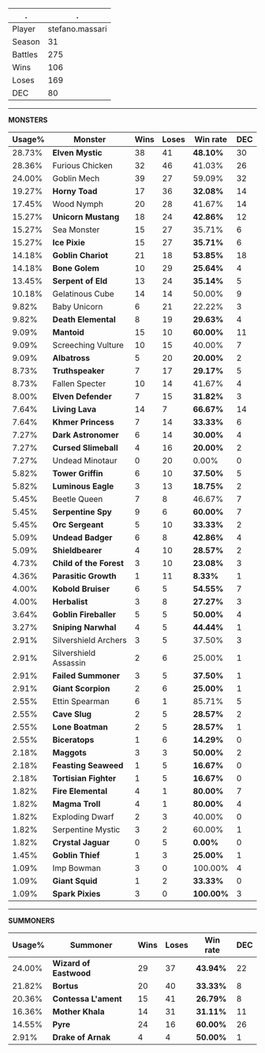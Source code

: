 .|.
|-|-
Player|stefano.massari
Season|31
Battles|275
Wins|106
Loses|169
DEC|80

---
**MONSTERS**

Usage%|Monster|Wins|Loses|Win rate|DEC|
-|-|-|-|-|-|
28.73%|**Elven Mystic**|38|41|**48.10%**|30|
28.36%|Furious Chicken|32|46|41.03%|26|
24.00%|Goblin Mech|39|27|59.09%|32|
19.27%|**Horny Toad**|17|36|**32.08%**|14|
17.45%|Wood Nymph|20|28|41.67%|14|
15.27%|**Unicorn Mustang**|18|24|**42.86%**|12|
15.27%|Sea Monster|15|27|35.71%|6|
15.27%|**Ice Pixie**|15|27|**35.71%**|6|
14.18%|**Goblin Chariot**|21|18|**53.85%**|18|
14.18%|**Bone Golem**|10|29|**25.64%**|4|
13.45%|**Serpent of Eld**|13|24|**35.14%**|5|
10.18%|Gelatinous Cube|14|14|50.00%|9|
9.82%|Baby Unicorn|6|21|22.22%|3|
9.82%|**Death Elemental**|8|19|**29.63%**|4|
9.09%|**Mantoid**|15|10|**60.00%**|11|
9.09%|Screeching Vulture|10|15|40.00%|7|
9.09%|**Albatross**|5|20|**20.00%**|2|
8.73%|**Truthspeaker**|7|17|**29.17%**|5|
8.73%|Fallen Specter|10|14|41.67%|4|
8.00%|**Elven Defender**|7|15|**31.82%**|3|
7.64%|**Living Lava**|14|7|**66.67%**|14|
7.64%|**Khmer Princess**|7|14|**33.33%**|6|
7.27%|**Dark Astronomer**|6|14|**30.00%**|4|
7.27%|**Cursed Slimeball**|4|16|**20.00%**|2|
7.27%|Undead Minotaur|0|20|0.00%|0|
5.82%|**Tower Griffin**|6|10|**37.50%**|5|
5.82%|**Luminous Eagle**|3|13|**18.75%**|2|
5.45%|Beetle Queen|7|8|46.67%|7|
5.45%|**Serpentine Spy**|9|6|**60.00%**|7|
5.45%|**Orc Sergeant**|5|10|**33.33%**|2|
5.09%|**Undead Badger**|6|8|**42.86%**|4|
5.09%|**Shieldbearer**|4|10|**28.57%**|2|
4.73%|**Child of the Forest**|3|10|**23.08%**|3|
4.36%|**Parasitic Growth**|1|11|**8.33%**|1|
4.00%|**Kobold Bruiser**|6|5|**54.55%**|7|
4.00%|**Herbalist**|3|8|**27.27%**|3|
3.64%|**Goblin Fireballer**|5|5|**50.00%**|4|
3.27%|**Sniping Narwhal**|4|5|**44.44%**|1|
2.91%|Silvershield Archers|3|5|37.50%|3|
2.91%|Silvershield Assassin|2|6|25.00%|1|
2.91%|**Failed Summoner**|3|5|**37.50%**|1|
2.91%|**Giant Scorpion**|2|6|**25.00%**|1|
2.55%|Ettin Spearman|6|1|85.71%|5|
2.55%|**Cave Slug**|2|5|**28.57%**|2|
2.55%|**Lone Boatman**|2|5|**28.57%**|1|
2.55%|**Biceratops**|1|6|**14.29%**|0|
2.18%|**Maggots**|3|3|**50.00%**|2|
2.18%|**Feasting Seaweed**|1|5|**16.67%**|0|
2.18%|**Tortisian Fighter**|1|5|**16.67%**|0|
1.82%|**Fire Elemental**|4|1|**80.00%**|7|
1.82%|**Magma Troll**|4|1|**80.00%**|4|
1.82%|Exploding Dwarf|2|3|40.00%|0|
1.82%|Serpentine Mystic|3|2|60.00%|1|
1.82%|**Crystal Jaguar**|0|5|**0.00%**|0|
1.45%|**Goblin Thief**|1|3|**25.00%**|1|
1.09%|Imp Bowman|3|0|100.00%|4|
1.09%|**Giant Squid**|1|2|**33.33%**|0|
1.09%|**Spark Pixies**|3|0|**100.00%**|3|

---
**SUMMONERS**

Usage%|Summoner|Wins|Loses|Win rate|DEC|
-|-|-|-|-|-|
24.00%|**Wizard of Eastwood**|29|37|**43.94%**|22|
21.82%|**Bortus**|20|40|**33.33%**|8|
20.36%|**Contessa L'ament**|15|41|**26.79%**|8|
16.36%|**Mother Khala**|14|31|**31.11%**|11|
14.55%|**Pyre**|24|16|**60.00%**|26|
2.91%|**Drake of Arnak**|4|4|**50.00%**|1|
